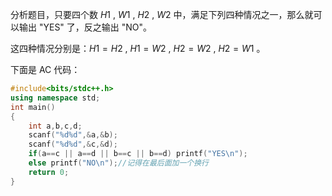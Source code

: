 分析题目，只要四个数 $H1$ , $W1$ , $H2$ , $W2$ 中，满足下列四种情况之一，那么就可以输出 "YES" 了，反之输出 "NO"。

这四种情况分别是：$H1=H2$ , $H1=W2$ , $H2=W2$ , $H2=W1$ 。

下面是 AC 代码：

```cpp
#include<bits/stdc++.h>
using namespace std;
int main()
{
	int a,b,c,d;
	scanf("%d%d",&a,&b);
	scanf("%d%d",&c,&d);
	if(a==c || a==d || b==c || b==d) printf("YES\n");
	else printf("NO\n");//记得在最后面加一个换行
    return 0;
}

```
